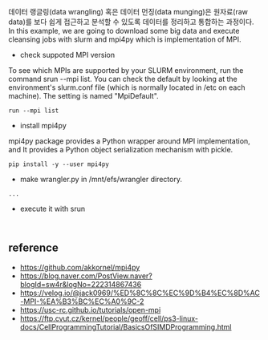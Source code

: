 데이터 랭글링(data wrangling) 혹은 데이터 먼징(data munging)은 원자료(raw data)를 보다 쉽게 접근하고 분석할 수 있도록 데이터를 정리하고 통합하는 과정이다.
In this example, we are going to download some big data and execute cleansing jobs with slurm and mpi4py which is implementation of MPI.

* check suppoted MPI version
  
To see which MPIs are supported by your SLURM environment, run the command srun --mpi list. 
You can check the default by looking at the environment's slurm.conf file (which is normally located in /etc on each machine). 
The setting is named "MpiDefault".
```
run --mpi list
```

* install mpi4py
  
mpi4py package provides a Python wrapper around MPI implementation, and It provides a Python object serialization mechanism with pickle.
```
pip install -y --user mpi4py 
``` 

* make wrangler.py in /mnt/efs/wrangler directory.
```
...

```

* execute it with srun
```


```



## reference ##
* https://github.com/akkornel/mpi4py
* https://blog.naver.com/PostView.naver?blogId=sw4r&logNo=222314867436
* https://velog.io/@jack0969/%ED%8C%8C%EC%9D%B4%EC%8D%AC-MPI-%EA%B3%BC%EC%A0%9C-2
* https://usc-rc.github.io/tutorials/open-mpi
* https://ftp.cvut.cz/kernel/people/geoff/cell/ps3-linux-docs/CellProgrammingTutorial/BasicsOfSIMDProgramming.html
